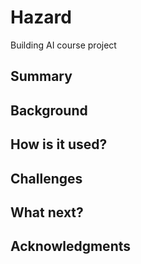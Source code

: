 # Hazard
Building AI course project
## Summary

## Background

## How is it used?
## Challenges
## What next?
## Acknowledgments
